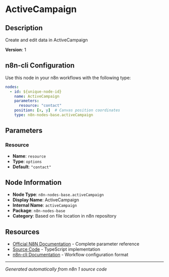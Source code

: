 # ActiveCampaign

## Description

Create and edit data in ActiveCampaign

**Version**: 1

## n8n-cli Configuration

Use this node in your n8n workflows with the following type:

```yaml
nodes:
  - id: ${unique-node-id}
    name: ActiveCampaign
    parameters:
      resource: "contact"
    position: [x, y]  # Canvas position coordinates
    type: n8n-nodes-base.activeCampaign
```

## Parameters

### Resource

- **Name**: `resource`
- **Type**: `options`
- **Default**: `"contact"`


## Node Information

- **Node Type**: `n8n-nodes-base.activeCampaign`
- **Display Name**: ActiveCampaign
- **Internal Name**: `activeCampaign`
- **Package**: `n8n-nodes-base`
- **Category**: Based on file location in n8n repository

## Resources

- [Official N8N Documentation](https://docs.n8n.io/integrations/builtin/app-nodes/n8n-nodes-base.activecampaign/) - Complete parameter reference
- [Source Code](https://github.com/n8n-io/n8n/blob/master/packages/nodes-base/nodes/ActiveCampaign/ActiveCampaign.node.ts) - TypeScript implementation
- [n8n-cli Documentation](https://github.com/edenreich/n8n-cli) - Workflow configuration format

---
*Generated automatically from n8n 1 source code*
